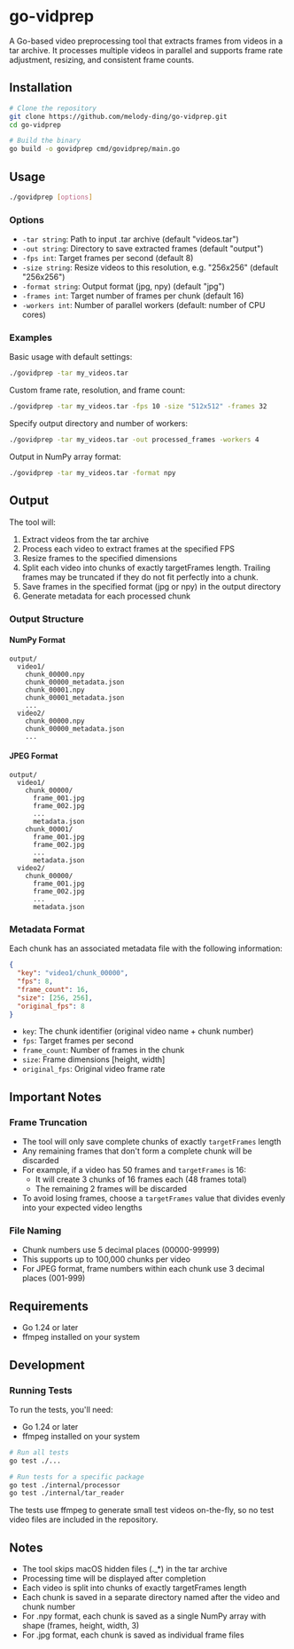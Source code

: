 # go-vidprep

A Go-based video preprocessing tool that extracts frames from videos in a tar archive. It processes multiple videos in parallel and supports frame rate adjustment, resizing, and consistent frame counts.

## Installation

```bash
# Clone the repository
git clone https://github.com/melody-ding/go-vidprep.git
cd go-vidprep

# Build the binary
go build -o govidprep cmd/govidprep/main.go
```

## Usage

```bash
./govidprep [options]
```

### Options

- `-tar string`: Path to input .tar archive (default "videos.tar")
- `-out string`: Directory to save extracted frames (default "output")
- `-fps int`: Target frames per second (default 8)
- `-size string`: Resize videos to this resolution, e.g. "256x256" (default "256x256")
- `-format string`: Output format (jpg, npy) (default "jpg")
- `-frames int`: Target number of frames per chunk (default 16)
- `-workers int`: Number of parallel workers (default: number of CPU cores)

### Examples

Basic usage with default settings:
```bash
./govidprep -tar my_videos.tar
```

Custom frame rate, resolution, and frame count:
```bash
./govidprep -tar my_videos.tar -fps 10 -size "512x512" -frames 32
```

Specify output directory and number of workers:
```bash
./govidprep -tar my_videos.tar -out processed_frames -workers 4
```

Output in NumPy array format:
```bash
./govidprep -tar my_videos.tar -format npy
```

## Output

The tool will:
1. Extract videos from the tar archive
2. Process each video to extract frames at the specified FPS
3. Resize frames to the specified dimensions
4. Split each video into chunks of exactly targetFrames length. Trailing frames may be truncated if they do not fit perfectly into a chunk.
5. Save frames in the specified format (jpg or npy) in the output directory
6. Generate metadata for each processed chunk

### Output Structure

#### NumPy Format
```
output/
  video1/
    chunk_00000.npy
    chunk_00000_metadata.json
    chunk_00001.npy
    chunk_00001_metadata.json
    ...
  video2/
    chunk_00000.npy
    chunk_00000_metadata.json
    ...
```

#### JPEG Format
```
output/
  video1/
    chunk_00000/
      frame_001.jpg
      frame_002.jpg
      ...
      metadata.json
    chunk_00001/
      frame_001.jpg
      frame_002.jpg
      ...
      metadata.json
  video2/
    chunk_00000/
      frame_001.jpg
      frame_002.jpg
      ...
      metadata.json
```

### Metadata Format

Each chunk has an associated metadata file with the following information:
```json
{
  "key": "video1/chunk_00000",
  "fps": 8,
  "frame_count": 16,
  "size": [256, 256],
  "original_fps": 8
}
```

- `key`: The chunk identifier (original video name + chunk number)
- `fps`: Target frames per second
- `frame_count`: Number of frames in the chunk
- `size`: Frame dimensions [height, width]
- `original_fps`: Original video frame rate

## Important Notes

### Frame Truncation
- The tool will only save complete chunks of exactly `targetFrames` length
- Any remaining frames that don't form a complete chunk will be discarded
- For example, if a video has 50 frames and `targetFrames` is 16:
  - It will create 3 chunks of 16 frames each (48 frames total)
  - The remaining 2 frames will be discarded
- To avoid losing frames, choose a `targetFrames` value that divides evenly into your expected video lengths

### File Naming
- Chunk numbers use 5 decimal places (00000-99999)
- This supports up to 100,000 chunks per video
- For JPEG format, frame numbers within each chunk use 3 decimal places (001-999)

## Requirements

- Go 1.24 or later
- ffmpeg installed on your system

## Development

### Running Tests

To run the tests, you'll need:
- Go 1.24 or later
- ffmpeg installed on your system

```bash
# Run all tests
go test ./...

# Run tests for a specific package
go test ./internal/processor
go test ./internal/tar_reader
```

The tests use ffmpeg to generate small test videos on-the-fly, so no test video files are included in the repository.

## Notes

- The tool skips macOS hidden files (._*) in the tar archive
- Processing time will be displayed after completion
- Each video is split into chunks of exactly targetFrames length
- Each chunk is saved in a separate directory named after the video and chunk number
- For .npy format, each chunk is saved as a single NumPy array with shape (frames, height, width, 3)
- For .jpg format, each chunk is saved as individual frame files
